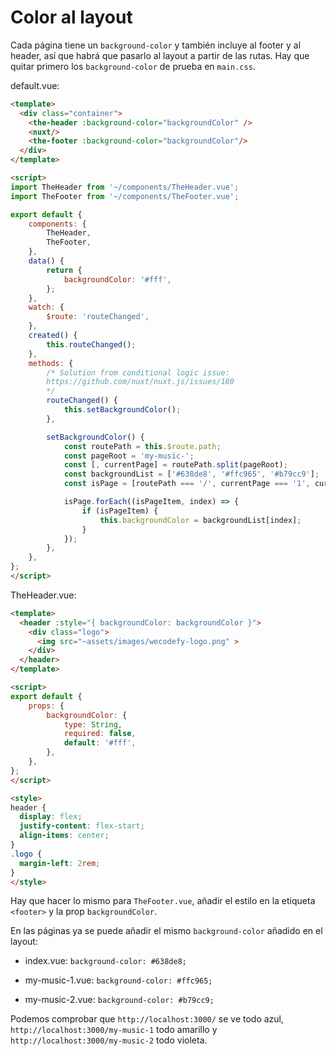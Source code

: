 Color al layout
=================

Cada página tiene un `background-color` y también incluye al footer y al header, así que habrá que pasarlo al layout a partir de las rutas. Hay que quitar primero los `background-color` de prueba en `main.css`.

default.vue:

```html
<template>
  <div class="container">
    <the-header :background-color="backgroundColor" />
    <nuxt/>
    <the-footer :background-color="backgroundColor"/>
  </div>
</template>

<script>
import TheHeader from '~/components/TheHeader.vue';
import TheFooter from '~/components/TheFooter.vue';

export default {
    components: {
        TheHeader,
        TheFooter,
    },
    data() {
        return {
            backgroundColor: '#fff',
        };
    },
    watch: {
        $route: 'routeChanged',
    },
    created() {
        this.routeChanged();
    },
    methods: {
        /* Solution from conditional logic issue:
        https://github.com/nuxt/nuxt.js/issues/180
        */
        routeChanged() {
            this.setBackgroundColor();
        },

        setBackgroundColor() {
            const routePath = this.$route.path;
            const pageRoot = 'my-music-';
            const [, currentPage] = routePath.split(pageRoot);
            const backgroundList = ['#638de8', '#ffc965', '#b79cc9'];
            const isPage = [routePath === '/', currentPage === '1', currentPage === '2'];

            isPage.forEach((isPageItem, index) => {
                if (isPageItem) {
                    this.backgroundColor = backgroundList[index];
                }
            });
        },
    },
};
</script>
```

TheHeader.vue:

```html
<template>
  <header :style="{ backgroundColor: backgroundColor }">
    <div class="logo">
      <img src="~assets/images/wecodefy-logo.png" >
    </div>
  </header>
</template>

<script>
export default {
    props: {
        backgroundColor: {
            type: String,
            required: false,
            default: '#fff',
        },
    },
};
</script>

<style>
header {
  display: flex;
  justify-content: flex-start;
  align-items: center;
}
.logo {
  margin-left: 2rem;
}
</style>

```

Hay que hacer lo mismo para `TheFooter.vue`, añadir el estilo en la etiqueta `<footer>` y la prop `backgroundColor`.

En las páginas ya se puede añadir el mismo `background-color` añadido en el layout:

- index.vue: `background-color: #638de8;`

- my-music-1.vue: `background-color: #ffc965;`

- my-music-2.vue: `background-color: #b79cc9;`

Podemos comprobar que `http://localhost:3000/` se ve todo azul, `http://localhost:3000/my-music-1` todo amarillo y `http://localhost:3000/my-music-2` todo violeta.

